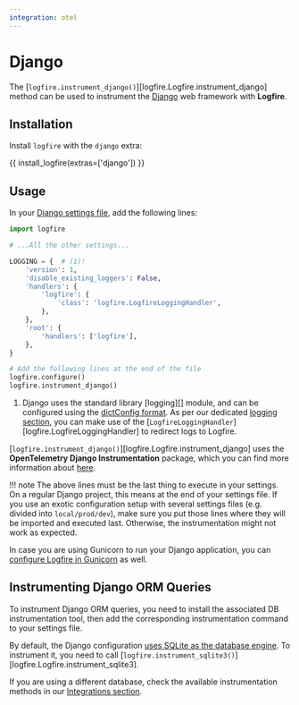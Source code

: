 ```yaml
---
integration: otel
---
```


# Django

The [`logfire.instrument_django()`][logfire.Logfire.instrument_django] method can be used to instrument the [Django][django] web framework with **Logfire**.

## Installation

Install `logfire` with the `django` extra:

{{ install_logfire(extras=['django']) }}

## Usage

In your [Django settings file](https://docs.djangoproject.com/en/stable/topics/settings/), add the following lines:

```py
import logfire

# ...All the other settings...

LOGGING = {  # (1)!
    'version': 1,
    'disable_existing_loggers': False,
    'handlers': {
        'logfire': {
            'class': 'logfire.LogfireLoggingHandler',
        },
    },
    'root': {
        'handlers': ['logfire'],
    },
}

# Add the following lines at the end of the file
logfire.configure()
logfire.instrument_django()
```

1. Django uses the standard library [logging][] module, and can be configured using the
  [dictConfig format](https://docs.djangoproject.com/en/stable/topics/logging/#configuring-logging).
  As per our dedicated [logging section](../logging.md), you can make use of the
  [`LogfireLoggingHandler`][logfire.LogfireLoggingHandler] to redirect logs to Logfire.

[`logfire.instrument_django()`][logfire.Logfire.instrument_django] uses the
**OpenTelemetry Django Instrumentation** package,
which you can find more information about [here][opentelemetry-django].

!!! note
    The above lines must be the last thing to execute in your settings. On a regular Django project, this means
    at the end of your settings file. If you use an exotic configuration setup with several settings files (e.g. divided
    into `local/prod/dev`), make sure you put those lines where they will be imported and executed last. Otherwise, the
    instrumentation might not work as expected.



In case you are using Gunicorn to run your Django application, you can [configure Logfire in Gunicorn](gunicorn.md) as well.

## Instrumenting Django ORM Queries

To instrument Django ORM queries, you need to install the associated DB instrumentation tool, then add the corresponding instrumentation
command to your ‍settings file.

By default, the Django configuration [uses SQLite as the database engine].
To instrument it, you need to call [`logfire.instrument_sqlite3()`][logfire.Logfire.instrument_sqlite3].

If you are using a different database, check the available instrumentation methods in our [Integrations section].

[django]: https://www.djangoproject.com/
[opentelemetry-django]: https://opentelemetry-python-contrib.readthedocs.io/en/latest/instrumentation/django/django.html
[uses SQLite as the database engine]: https://docs.djangoproject.com/en/stable/ref/databases/
[Integrations section]: ../index.md
